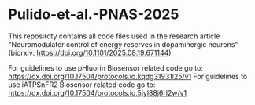 # Pulido-et-al.-PNAS-2025
This reposiroty contains all code files used in the research article "Neuromodulator control of energy reserves in dopaminergic neurons" (biorxiv: https://doi.org/10.1101/2025.08.19.671144) 

For guidelines to use pHluorin Biosensor related code go to: https://dx.doi.org/10.17504/protocols.io.kqdg31931l25/v1
For guidelines to use iATPSnFR2 Biosensor related code go to: https://dx.doi.org/10.17504/protocols.io.5jyl88j6rl2w/v1

